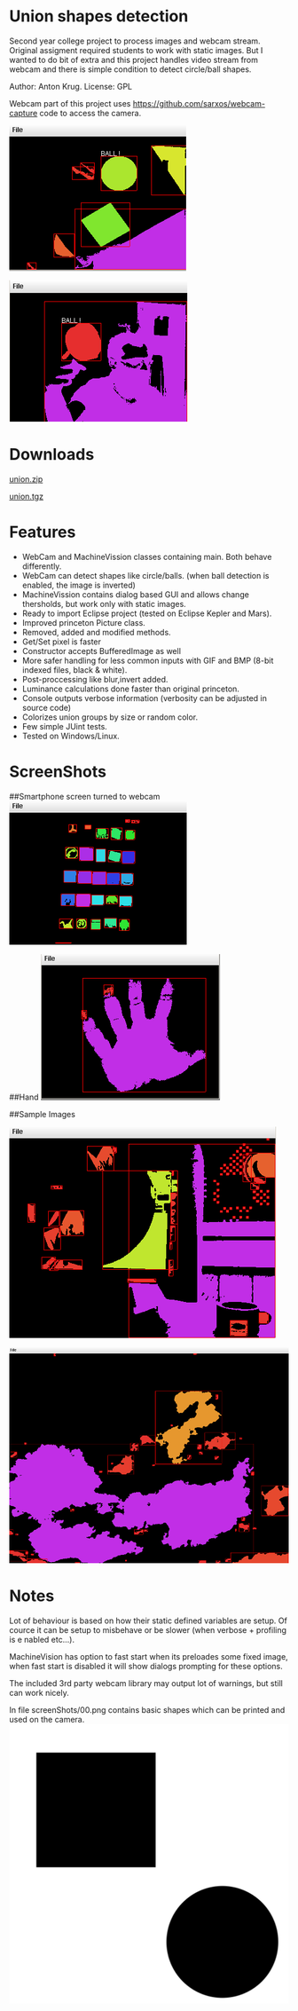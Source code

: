 # Union shapes detection
Second year college project to process images and webcam stream. Original assigment required students to work with static images. But I wanted to do bit of extra and this project handles video stream from webcam and there is simple condition to detect circle/ball shapes.

Author: Anton Krug. License: GPL

Webcam part of this project uses https://github.com/sarxos/webcam-capture code to access the camera.

![Shapes Detection](https://raw.githubusercontent.com/truhlikfredy/assignments-y2-union-shapes-detection/master/screenShoots/01.png)

![Shapes Detection](https://raw.githubusercontent.com/truhlikfredy/assignments-y2-union-shapes-detection/master/screenShoots/02.png)

# Downloads
[union.zip](https://github.com/truhlikfredy/assignments-y2-union-shapes-detection/archive/v1.0.zip)

[union.tgz](https://github.com/truhlikfredy/assignments-y2-union-shapes-detection/archive/v1.0.tar.gz)

# Features
* WebCam and MachineVission classes containing main. Both behave differently.
 * WebCam can detect shapes like circle/balls. (when ball detection is enabled, the image is inverted)
 * MachineVission contains dialog based GUI and allows change thersholds, but work only with static images.
* Ready to import Eclipse project (tested on Eclipse Kepler and Mars).
* Improved princeton Picture class.
 * Removed, added and modified methods.
 * Get/Set pixel is faster
 * Constructor accepts BufferedImage as well
 * More safer handling for less common inputs with GIF and BMP (8-bit indexed files, black & white).
 * Post-proccessing like blur,invert added.
 * Luminance calculations done faster than original princeton.
* Console outputs verbose information (verbosity can be adjusted in source code)
* Colorizes union groups by size or random color.
* Few simple JUint tests.
* Tested on Windows/Linux.

# ScreenShots

##Smartphone screen turned to webcam
![Phone](https://raw.githubusercontent.com/truhlikfredy/assignments-y2-union-shapes-detection/master/screenShoots/03.png)

##Hand
![Hand](https://raw.githubusercontent.com/truhlikfredy/assignments-y2-union-shapes-detection/master/screenShoots/04.png)

##Sample Images

![povray](https://raw.githubusercontent.com/truhlikfredy/assignments-y2-union-shapes-detection/master/screenShoots/05.png)

![sample](https://raw.githubusercontent.com/truhlikfredy/assignments-y2-union-shapes-detection/master/screenShoots/06.png)

# Notes

Lot of behaviour is based on how their static defined variables are setup.
 Of cource it can be setup to misbehave or be slower (when verbose + profiling is
e nabled etc...).

MachineVision has option to fast start when its preloades some fixed image, 
when fast start is disabled it will show dialogs prompting for these options.


The included 3rd party webcam library may output lot of warnings, but still can work nicely.

In file screenShots/00.png contains basic shapes which can be printed and used on the camera.
![for printing](https://raw.githubusercontent.com/truhlikfredy/assignments-y2-union-shapes-detection/master/screenShoots/00.png)
